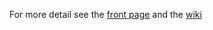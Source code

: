 For more detail see the [front page](http://code.google.com/p/ohboy) and the [wiki](http://code.google.com/p/ohboy/w/list)